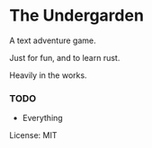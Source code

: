 # The Undergarden

A text adventure game.

Just for fun, and to learn rust.

Heavily in the works.

### TODO

* Everything


License: MIT
